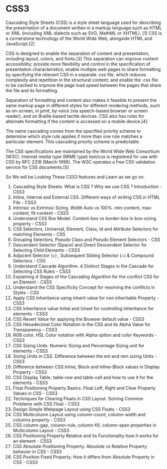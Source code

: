 # CSS3
Cascading Style Sheets (CSS) is a style sheet language used for describing the presentation of a document written in a markup language such as HTML or XML (including XML dialects such as SVG, MathML or XHTML).
[1] CSS is a cornerstone technology of the World Wide Web, alongside HTML and JavaScript.[2]

CSS is designed to enable the separation of content and presentation, including layout, colors, and fonts.[3] This separation can improve content accessibility; provide more flexibility and control in the specification of presentation characteristics; enable multiple web pages to share formatting by specifying the relevant CSS in a separate .css file, which reduces complexity and repetition in the structural content; and enable the .css file to be cached to improve the page load speed between the pages that share the file and its formatting.

Separation of formatting and content also makes it feasible to present the same markup page in different styles for different rendering methods, such as on-screen, in print, by voice (via speech-based browser or screen reader), and on Braille-based tactile devices. CSS also has rules for alternate formatting if the content is accessed on a mobile device.[4]

The name cascading comes from the specified priority scheme to determine which style rule applies if more than one rule matches a particular element. This cascading priority scheme is predictable.

The CSS specifications are maintained by the World Wide Web Consortium (W3C). Internet media type (MIME type) text/css is registered for use with CSS by RFC 2318 (March 1998). The W3C operates a free CSS validation service for CSS documents.[5]

So We will be Looking These CSS3 features and Learn as we go on.
1. Cascading Style Sheets. What is CSS ? Why we use CSS ? Introduction - CSS3
2. Inline, Internal and External CSS. Different ways of writing CSS in HTML File - CSS3
3. Intrinsic vs Extrinsic Sizing. Width Auto vs 100%. min-content, max-content, fit-content - CSS3
4. Understand CSS Box Model. Content-box vs border-box in box-sizing property - CSS3
5. CSS Selectors. Universal, Element, Class, Id and Attribute Selectors for matching Elements - CSS
6. Grouping Selectors, Pseudo Class and Pseudo Element Selectors - CSS
7. Descendent Selector (Space) and Direct Descendent Selector for Selecting Child Elements - CSS3
8. Adjacent Selector (+) , Subsequent Sibling Selector (~) & Compound Selectors - CSS
9. Understand Cascade Algorithm. 4 Distinct Stages in the Cascade for Selecting CSS Rules - CSS3
10. Explaining 4 Stages of the Cascading Algorithm for the conflict CSS for an Element - CSS3
11. Understand the CSS Specificity Concept for resolving the conflicts in Styles - CSS
12. Apply CSS Inheritance using inherit value for non inheritable Property - CSS3
13. CSS Inheritance value Initial and Unset for controlling Inheritance for elements - CSS3
14. CSS Revert Value for applying the Browser default value - CSS3
15. CSS Hexadecimal Color Notation in the CSS and its Alpha Value for Transparency - CSS3
16. RGB color, HSL Color notation with Alpha option and color Keywords - CSS3
17. CSS Sizing Units. Numeric Sizing and Percentage Sizing unit for elements - CSS3
18. Sizing Units in CSS. Difference between the em and rem sizing Units - CSS3
19. Difference between CSS Inline, Block and Inline-Block values in Display Property - CSS3
20. CSS Display Table, table-row and table-cell and how to use it for the elements - CSS3
21. Float Positioning Property Basics. Float Left, Right and Clear Property Values in CSS - CSS3
22. Techniques for Clearing Floats in CSS Layout. Solving Common Problems with CSS Float - CSS3
23. Design Simple Webpage Layout using CSS Floats - CSS3
24. CSS Multicolumn Layout using column-count, column-width and columns property - CSS3
25. CSS column-gap, column-rule, column-fill, column-span properties in Multicolumn Layout - CSS3
26. CSS Positioning Property Relative and its Functionality how it works for an element - CSS3
27. CSS Absolute Positioning Property. Absolute vs Relative Property behavior in CSS - CSS3
28. CSS Position Fixed Property. How it differs from Absolute Property in CSS - CSS3